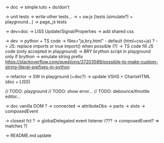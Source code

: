 -> doc
	-> simple tuto + do/don't
    
-> unit tests
    -> write other tests...
    -> + sw.js [tests (simulate?) + playground...]
    -> page_js tests

-> dev+doc
    -> LISS Update/Signal/Properties
    -> add shared css

-> dev
    -> python + TS code
        -> files="js,bry,html" - default (html+css+js) ?
        -> JS: replace imports or true import() when possible (?)
        -> TS code fill JS code (only accepted in playground)
        -> BRY brython script in playground only if brython
            -> emulate string prefix
                https://stackoverflow.com/questions/37203589/possible-to-make-custom-string-literal-prefixes-in-python

-> refactor
	-> SW in playground (+doc?)
	-> update VSHS + ChartsHTML (doc + LISS)

// TODO: playground
    // TODO: show error...
    // TODO: debounce/throttle editor...

-> doc vanilla DOM ?
    -> connected
    -> attributeObs
    -> parts
    -> slots
    -> composedEvent

-> closest fct ?
-> globalDelegated event listener (??? -> composedEvent? => matches ?)

-> README.md update